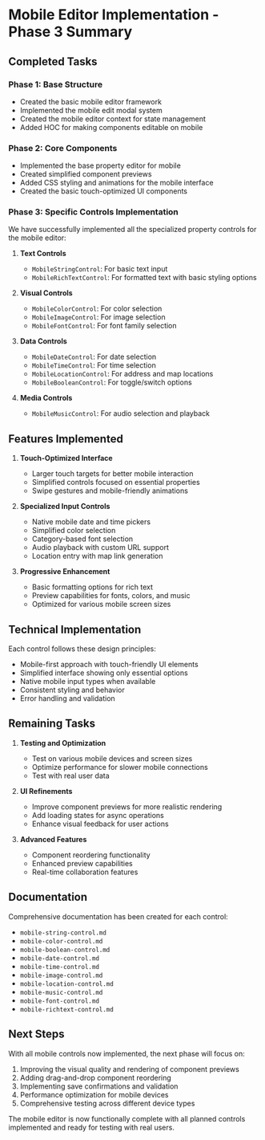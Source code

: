 # Mobile Editor Implementation - Phase 3 Summary

## Completed Tasks

### Phase 1: Base Structure
- Created the basic mobile editor framework
- Implemented the mobile edit modal system
- Created the mobile editor context for state management
- Added HOC for making components editable on mobile

### Phase 2: Core Components
- Implemented the base property editor for mobile
- Created simplified component previews
- Added CSS styling and animations for the mobile interface
- Created the basic touch-optimized UI components

### Phase 3: Specific Controls Implementation
We have successfully implemented all the specialized property controls for the mobile editor:

1. **Text Controls**
   - `MobileStringControl`: For basic text input
   - `MobileRichTextControl`: For formatted text with basic styling options

2. **Visual Controls**
   - `MobileColorControl`: For color selection
   - `MobileImageControl`: For image selection
   - `MobileFontControl`: For font family selection

3. **Data Controls**
   - `MobileDateControl`: For date selection
   - `MobileTimeControl`: For time selection
   - `MobileLocationControl`: For address and map locations
   - `MobileBooleanControl`: For toggle/switch options

4. **Media Controls**
   - `MobileMusicControl`: For audio selection and playback

## Features Implemented

1. **Touch-Optimized Interface**
   - Larger touch targets for better mobile interaction
   - Simplified controls focused on essential properties
   - Swipe gestures and mobile-friendly animations

2. **Specialized Input Controls**
   - Native mobile date and time pickers
   - Simplified color selection
   - Category-based font selection
   - Audio playback with custom URL support
   - Location entry with map link generation

3. **Progressive Enhancement**
   - Basic formatting options for rich text
   - Preview capabilities for fonts, colors, and music
   - Optimized for various mobile screen sizes

## Technical Implementation

Each control follows these design principles:
- Mobile-first approach with touch-friendly UI elements
- Simplified interface showing only essential options
- Native mobile input types when available
- Consistent styling and behavior
- Error handling and validation

## Remaining Tasks

1. **Testing and Optimization**
   - Test on various mobile devices and screen sizes
   - Optimize performance for slower mobile connections
   - Test with real user data

2. **UI Refinements**
   - Improve component previews for more realistic rendering
   - Add loading states for async operations
   - Enhance visual feedback for user actions

3. **Advanced Features**
   - Component reordering functionality
   - Enhanced preview capabilities
   - Real-time collaboration features

## Documentation

Comprehensive documentation has been created for each control:
- `mobile-string-control.md`
- `mobile-color-control.md`
- `mobile-boolean-control.md`
- `mobile-date-control.md`
- `mobile-time-control.md`
- `mobile-image-control.md`
- `mobile-location-control.md`
- `mobile-music-control.md`
- `mobile-font-control.md`
- `mobile-richtext-control.md`

## Next Steps

With all mobile controls now implemented, the next phase will focus on:
1. Improving the visual quality and rendering of component previews
2. Adding drag-and-drop component reordering
3. Implementing save confirmations and validation
4. Performance optimization for mobile devices
5. Comprehensive testing across different device types

The mobile editor is now functionally complete with all planned controls implemented and ready for testing with real users.
